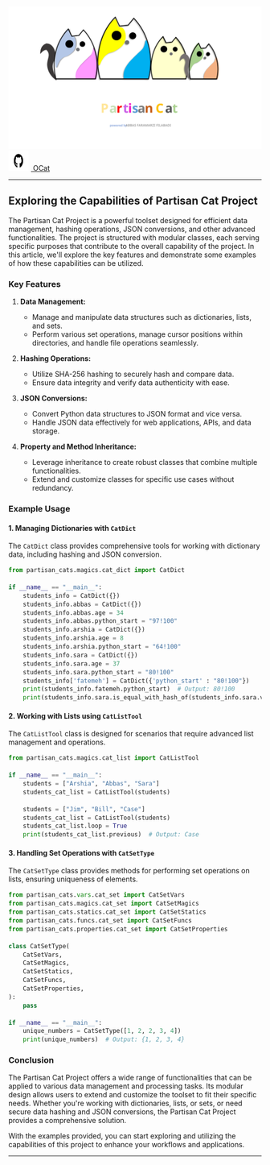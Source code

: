 <link rel="stylesheet" href="oscat/docs/styles.css">


<div class="container">
    <img alt="License" src="partisan_cats/docs/catsbanner.svg"/>
    <a href="https://github.com/abbasfaramarzi/ocat" class="github-button" target="_blank">
        <img src="partisan_cats/docs/GitHub-Logo.wine .svg" alt="GitHub Logo" style="width: 40px; height: 40px; margin-right: 5px;"/>
        OCat
    </a>
</div>

---

## Exploring the Capabilities of Partisan Cat Project

The Partisan Cat Project is a powerful toolset designed for efficient data management, hashing operations, JSON conversions, and other advanced functionalities. The project is structured with modular classes, each serving specific purposes that contribute to the overall capability of the project. In this article, we'll explore the key features and demonstrate some examples of how these capabilities can be utilized.

### Key Features

1. **Data Management:**
   - Manage and manipulate data structures such as dictionaries, lists, and sets.
   - Perform various set operations, manage cursor positions within directories, and handle file operations seamlessly.

2. **Hashing Operations:**
   - Utilize SHA-256 hashing to securely hash and compare data.
   - Ensure data integrity and verify data authenticity with ease.

3. **JSON Conversions:**
   - Convert Python data structures to JSON format and vice versa.
   - Handle JSON data effectively for web applications, APIs, and data storage.

4. **Property and Method Inheritance:**
   - Leverage inheritance to create robust classes that combine multiple functionalities.
   - Extend and customize classes for specific use cases without redundancy.

### Example Usage

#### 1. Managing Dictionaries with `CatDict`

The `CatDict` class provides comprehensive tools for working with dictionary data, including hashing and JSON conversion.

```python
from partisan_cats.magics.cat_dict import CatDict

if __name__ == "__main__":
    students_info = CatDict({})
    students_info.abbas = CatDict({})
    students_info.abbas.age = 34
    students_info.abbas.python_start = "97!100"
    students_info.arshia = CatDict({})
    students_info.arshia.age = 8
    students_info.arshia.python_start = "64!100"
    students_info.sara = CatDict({})
    students_info.sara.age = 37
    students_info.sara.python_start = "80!100"
    students_info['fatemeh'] = CatDict({'python_start' : "80!100"})
    print(students_info.fatemeh.python_start)  # Output: 80!100
    print(students_info.sara.is_equal_with_hash_of(students_info.sara.value_str))
```

#### 2. Working with Lists using `CatListTool`

The `CatListTool` class is designed for scenarios that require advanced list management and operations.

```python
from partisan_cats.magics.cat_list import CatListTool

if __name__ == "__main__":
    students = ["Arshia", "Abbas", "Sara"]
    students_cat_list = CatListTool(students)

    students = ["Jim", "Bill", "Case"]
    students_cat_list = CatListTool(students)
    students_cat_list.loop = True
    print(students_cat_list.previous)  # Output: Case
```

#### 3. Handling Set Operations with `CatSetType`

The `CatSetType` class provides methods for performing set operations on lists, ensuring uniqueness of elements.

```python
from partisan_cats.vars.cat_set import CatSetVars
from partisan_cats.magics.cat_set import CatSetMagics
from partisan_cats.statics.cat_set import CatSetStatics
from partisan_cats.funcs.cat_set import CatSetFuncs
from partisan_cats.properties.cat_set import CatSetProperties

class CatSetType(
    CatSetVars,
    CatSetMagics,
    CatSetStatics,
    CatSetFuncs,
    CatSetProperties,
):
    pass

if __name__ == "__main__":
    unique_numbers = CatSetType([1, 2, 2, 3, 4])
    print(unique_numbers)  # Output: {1, 2, 3, 4}
```

### Conclusion

The Partisan Cat Project offers a wide range of functionalities that can be applied to various data management and processing tasks. Its modular design allows users to extend and customize the toolset to fit their specific needs. Whether you're working with dictionaries, lists, or sets, or need secure data hashing and JSON conversions, the Partisan Cat Project provides a comprehensive solution.

With the examples provided, you can start exploring and utilizing the capabilities of this project to enhance your workflows and applications.

--- 
